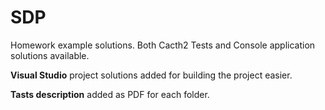 # SDP

Homework example solutions. Both Cacth2 Tests and Console application solutions available.

__Visual Studio__ project solutions added for building the project easier. 

__Tasts description__ added as PDF for each folder.
